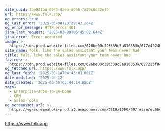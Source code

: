 ```yaml
---
site_uuid: 3be931ba-8948-4aea-a06b-7a26c8d32ef5
url: https://www.folk.app/
og_errors: true
og_last_error: '2025-03-08T20:39:43.284Z'
og_error_message: HTTP error 401
jina_last_request: '2025-03-09T06:45:02.644Z'
jina_error: Error occurred
image: >-
  https://cdn.prod.website-files.com/626be00c396339c5a816353b/677e4924b4b4eb32886d59ca_Open-graph.webp
site_name: folk, like the sales assistant your team never had
title: folk, like the sales assistant your team never had
favicon: >-
  https://cdn.prod.website-files.com/626be00c396339c5a816353b/627223f84c4e9cc1487b2714_favBlackPng.png
og_fetched_url: https://www.folk.app/
og_last_fetch: '2025-03-14T04:43:01.001Z'
date_modified: '2025-04-12'
date_created: '2025-03-30T05:44:14.850Z'
tags:
  - Enterprise-Jobs-To-Be-Done
  - CRM
  - Sales-Tools
og_screenshot_url: >-
  https://og-screenshots-prod.s3.amazonaws.com/1920x1080/80/false/ec9bccd40c6132f755c0481411fd61264a40b0608909d15e204d8c2b9b43ec34.jpeg
---
```















https://www.folk.app
